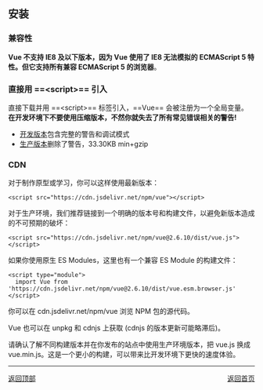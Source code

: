 ## <span id="top">安装</span>

### 兼容性
**Vue 不支持 IE8 及以下版本，因为 Vue 使用了 IE8 无法模拟的 ECMAScript 5 特性。但它支持所有兼容 ECMAScript 5 的浏览器**。

### 直接用 ==\<script>== 引入
直接下载并用 ==\<script>== 标签引入，==Vue== 会被注册为一个全局变量。<br/>
**在开发环境下不要使用压缩版本，不然你就失去了所有常见错误相关的警告!**

* [开发版本](https://vuejs.org/js/vue.js)包含完整的警告和调试模式
* [生产版本](https://vuejs.org/js/vue.min.js)删除了警告，33.30KB min+gzip
### CDN
对于制作原型或学习，你可以这样使用最新版本：
```
<script src="https://cdn.jsdelivr.net/npm/vue"></script>
```
对于生产环境，我们推荐链接到一个明确的版本号和构建文件，以避免新版本造成的不可预期的破坏：

```
<script src="https://cdn.jsdelivr.net/npm/vue@2.6.10/dist/vue.js"></script>
```
如果你使用原生 ES Modules，这里也有一个兼容 ES Module 的构建文件：

```
<script type="module">
  import Vue from 'https://cdn.jsdelivr.net/npm/vue@2.6.10/dist/vue.esm.browser.js'
</script>
```

你可以在 cdn.jsdelivr.net/npm/vue 浏览 NPM 包的源代码。

Vue 也可以在 unpkg 和 cdnjs 上获取 (cdnjs 的版本更新可能略滞后)。

请确认了解不同构建版本并在你发布的站点中使用生产环境版本，把 vue.js 换成 vue.min.js。这是一个更小的构建，可以带来比开发环境下更快的速度体验。

<hr>

<div>

  <span style="float:left;">[返回顶部](#top)</span><span style="float:right;">[返回首页](../README.md) </span>

</div>

                                 
